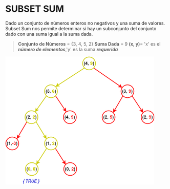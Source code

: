 # SUBSET SUM

Dado un conjunto de números enteros no negativos y una suma de valores. Subset Sum nos permite determinar si hay un subconjunto del conjunto dado con una suma igual a la suma dada.

> **Conjunto de Números** = {3, 4, 5, 2}
> **Suma Dada** = 9
> **(x, y)**= 'x' es el _**número de elementos**_,'y' es la suma _**requerida**_ 

![SUBSET SUM](https://raw.githubusercontent.com/AleS900/prueba/master/assets/subsetsum.png)